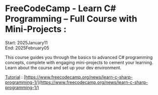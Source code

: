 # FreeCodeCamp - Learn C# Programming – Full Course with Mini-Projects :
Start: 2025January11</br>
End: 2025February05</br>

This course guides you through the basics to advanced C# programming concepts, complete with engaging mini-projects to cement your learning. Learn about the course and set up your dev environment.

[Tutorial](https://www.youtube.com/watch?v=YrtFtdTTfv0) : [https://www.freecodecamp.org/news/learn-c-sharp-programming-1/](https://www.freecodecamp.org/news/learn-c-sharp-programming-1/)
